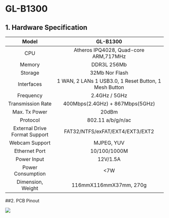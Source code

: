 # 	GL-B1300

## 1. Hardware Specification

|             Model             |                       GL-B1300                        |
| :---------------------------: | :---------------------------------------------------: |
|              CPU              |         Atheros IPQ4028, Quad-core ARM,717MHz         |
|            Memory             |                      DDR3L 256Mb                      |
|            Storage            |                    32Mb Nor Flash                     |
|          Interfaces           | 1 WAN, 2 LANs 1 USB3.0, 1 Reset Button, 1 Mesh Button |
|           Frequency           |                     2.4GHz / 5GHz                     |
|       Transmission Rate       |            400Mbps(2.4GHz) + 867Mbps(5GHz)            |
|         Max. Tx Power         |                         20dBm                         |
|           Protocol            |                   802.11 a/b/g/n/ac                   |
| External Drive Format Support |            FAT32/NTFS/exFAT/EXT4/EXT3/EXT2            |
|        Webcam Support         |                      MJPEG, YUV                       |
|         Ethernet Port         |                     10/100/1000M                      |
|          Power Input          |                       12V/1.5A                        |
|       Power Consumption       |                          <7W                          |
|       Dimension, Weight       |                116mmX116mmX37mm, 270g                 |



##2. PCB Pinout

![](images\GL-B1300_V1.31_PINOUT.jpg) 

   







